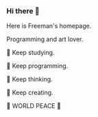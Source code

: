 ### Hi there 👋

Here is Freeman's homepage.

Programming and art lover.
<!--
**DanielLiu1123/danielliu1123** is a ✨ _special_ ✨ repository because its `README.md` (this file) appears on your GitHub profile.

Here are some ideas to get you started:

- 🔭 I’m currently working on ...
- 🌱 I’m currently learning ...
- 👯 I’m looking to collaborate on ...
- 🤔 I’m looking for help with ...
- 💬 Ask me about ...
- 📫 How to reach me: ...
- 😄 Pronouns: ...
- ⚡ Fun fact: ...
-->
🌱 Keep studying.

🍃 Keep programming.

🌟 Keep thinking.

🍎 Keep creating.



💚 WORLD PEACE 💚
